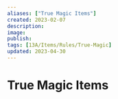 ```yaml
---
aliases: ["True Magic Items"]
created: 2023-02-07
description: 
image: 
publish: 
tags: [13A/Items/Rules/True-Magic]
updated: 2023-04-30
---
```

# True Magic Items

